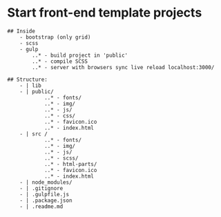 # Start front-end template projects 
	
	## Inside
		- bootstrap (only grid)
		- scss
		- gulp	
			..*	- build project in 'public'
			..*	- compile SCSS
			..*	- server with browsers sync live reload localhost:3000/

	## Structure: 
		- | lib
		- | public/
				..* - fonts/
				..* - img/
				..* - js/
				..* - css/
				..* - favicon.ico
				..* - index.html
		- | src / 
				..* - fonts/
				..* - img/
				..* - js/
				..* - scss/
				..* - html-parts/
				..* - favicon.ico
				..* - index.html
		- |	node_modules/
		- | .gitignore
		- | .gulpfile.js
		- | .package.json
		- | .readme.md		





